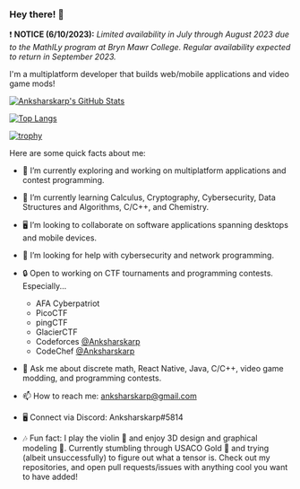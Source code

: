 ### Hey there! 👋

❗ **NOTICE (6/10/2023):** *Limited availability in July through August 2023 due to the MathILy program at Bryn Mawr College. Regular availability expected to return in September 2023.*

I'm a multiplatform developer that builds web/mobile applications and video game mods!

[![Anksharskarp's GitHub Stats](https://github-readme-stats.vercel.app/api?username=Anksharskarp&count_private=true&show_icons=true&theme=prussian)](https://github.com/anuraghazra/github-readme-stats)

[![Top Langs](https://github-readme-stats.vercel.app/api/top-langs/?username=Anksharskarp&count_private=true&theme=prussian)](https://github.com/anuraghazra/github-readme-stats)

[![trophy](https://github-profile-trophy.vercel.app/?username=ryo-ma&theme=nord)](https://github.com/ryo-ma/github-profile-trophy)


Here are some quick facts about me:

- 🔭 I’m currently exploring and working on multiplatform applications and contest programming.
- 🌱 I’m currently learning Calculus, Cryptography, Cybersecurity, Data Structures and Algorithms, C/C++, and Chemistry.
- 🖥 I’m looking to collaborate on software applications spanning desktops and mobile devices.
- 🤔 I’m looking for help with cybersecurity and network programming.
- 🔒 Open to working on CTF tournaments and programming contests. Especially...
    - AFA Cyberpatriot
    - PicoCTF
    - pingCTF
    - GlacierCTF
    - Codeforces [@Anksharskarp](https://codeforces.com/profile/Anksharskarp)
    - CodeChef [@Anksharskarp](https://www.codechef.com/users/anksharskarp)

- 💬 Ask me about discrete math, React Native, Java, C/C++, video game modding, and programming contests.
- 📫 How to reach me: [anksharskarp@gmail.com](anksharskarp@gmail.com)
- 🖥️ Connect via Discord: Anksharskarp#5814
- 🎶 Fun fact: I play the violin 🎻 and enjoy 3D design and graphical modeling 🔧. Currently stumbling through USACO Gold 🏅 and trying (albeit  unsuccessfully) to figure out what a tensor is.
Check out my repositories, and open pull requests/issues with anything cool you want to have added!
